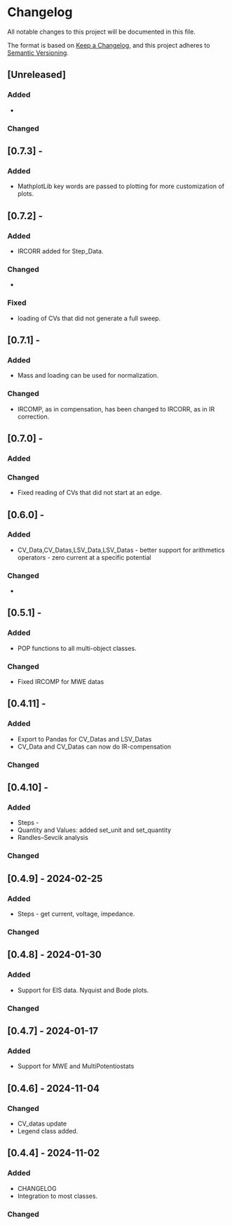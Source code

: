 # Changelog

All notable changes to this project will be documented in this file.

The format is based on [Keep a Changelog](https://keepachangelog.com/en/1.1.0/),
and this project adheres to [Semantic Versioning](https://semver.org/spec/v2.0.0.html).

## [Unreleased]
### Added
  - 
### Changed

## [0.7.3] - 
### Added
  - MathplotLib key words are passed to plotting for more customization of plots.
  

## [0.7.2] - 
### Added
  - IRCORR added for Step_Data.
### Changed
  - 
### Fixed
  - loading of CVs that did not generate a full sweep.



## [0.7.1] - 
### Added
  - Mass and loading can be used for normalization.
### Changed
  - IRCOMP, as in compensation, has been changed to IRCORR, as in IR correction.

## [0.7.0] - 
### Added

### Changed
  - Fixed reading of CVs that did not start at an edge.

## [0.6.0] - 
### Added
  -  CV_Data,CV_Datas,LSV_Data,LSV_Datas
    - better support for arithmetics operators 
    - zero current at a specific potential

### Changed
  -  
  
## [0.5.1] - 
### Added
  - POP functions to all multi-object classes.
### Changed
  - Fixed IRCOMP for MWE datas

## [0.4.11] - 
### Added
  - Export to Pandas for CV_Datas and LSV_Datas
  - CV_Data and CV_Datas can now do IR-compensation
### Changed

## [0.4.10] - 
### Added
  - Steps -
  - Quantity and Values: added set_unit and set_quantity
  - Randles–Sevcik analysis
### Changed


## [0.4.9] - 2024-02-25
### Added
  - Steps - get current, voltage, impedance. 
### Changed

## [0.4.8] - 2024-01-30

### Added
  - Support for EIS data. Nyquist and Bode plots. 
### Changed

## [0.4.7] - 2024-01-17
### Added
  - Support for MWE and MultiPotentiostats

## [0.4.6] - 2024-11-04
### Changed
  - CV_datas update
  - Legend class added.

## [0.4.4] - 2024-11-02

### Added
  - CHANGELOG
  - Integration to most classes.
### Changed
